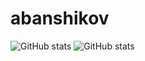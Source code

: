 # abanshikov

![GitHub stats](https://github-readme-stats.vercel.app/api?username=abanshikov&show_icons=true&hide=stars,prs,issues,contribs&theme=github_dark)
![GitHub stats](https://github-readme-stats.vercel.app/api/top-langs?username=abanshikov&exclude_repo=sites&hide=vim+script&show_icons=true&theme=github_dark)
